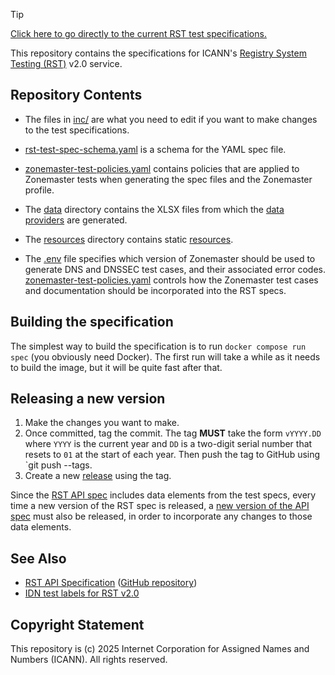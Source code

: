 > [!TIP]
> [Click here to go directly to the current RST test specifications.](https://icann.github.io/rst-test-specs/rst-test-specs.html)

This repository contains the specifications for ICANN's [Registry System Testing
(RST)](https://icann.org/resources/registry-system-testing-v2.0) v2.0 service.

## Repository Contents

* The files in [inc/](inc/) are what you need to edit if you want to make
  changes to the test specifications.

* [rst-test-spec-schema.yaml](rst-test-spec-schema.yaml) is a schema for the
  YAML spec file.

* [zonemaster-test-policies.yaml](zonemaster-test-policies.yaml) contains
  policies that are applied to Zonemaster tests when generating the spec files
  and the Zonemaster profile.

* The [data](data) directory contains the XLSX files from which the [data
  providers](https://icann.github.io/rst-test-specs/rst-test-specs.html#Preamble-2.3.2.-Data-providers)
  are generated.

* The [resources](resources) directory contains static
  [resources](https://icann.github.io/rst-test-specs/rst-test-specs.html#Preamble-2.3.3.-Resources).

* The [.env](.env) file specifies which version of Zonemaster should be used to
  generate DNS and DNSSEC test cases, and their associated error codes.
  [zonemaster-test-policies.yaml](zonemaster-test-policies.yaml) controls how
  the Zonemaster test cases and documentation should be incorporated into the
  RST specs.

## Building the specification

The simplest way to build the specification is to run `docker compose run spec`
(you obviously need Docker). The first run will take a while as it needs to
build the image, but it will be quite fast after that.

## Releasing a new version

1. Make the changes you want to make.
2. Once committed, tag the commit. The tag **MUST** take the form `vYYYY.DD`
   where `YYYY` is the current year and `DD` is a two-digit serial number that
   resets to `01` at the start of each year. Then push the tag to GitHub using
   `git push --tags.
3. Create a new [release](https://github.com/icann/rst-test-specs/releases/new)
   using the tag.

Since the [RST API spec](https://github.com/icann/rst-api-spec) includes data
elements from the test specs, every time a new version of the RST spec is
released, a [new version of the API
spec](https://github.com/icann/rst-api-spec?tab=readme-ov-file#releasing-a-new-version)
must also be released, in order to incorporate any changes to those data
elements.

## See Also

* [RST API Specification](https://icann.github.io/rst-api-spec) ([GitHub repository](https://github.com/icann/rst-api-spec))
* [IDN test labels for RST v2.0](https://github.com/icann/rst-idn-test-labels)

## Copyright Statement

This repository is (c) 2025 Internet Corporation for Assigned Names and Numbers
(ICANN). All rights reserved.
